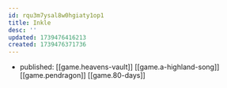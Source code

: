 ```yaml
---
id: rqu3m7ysal8w0hgiaty1op1
title: Inkle
desc: ''
updated: 1739476416213
created: 1739476371736
---
```


- published: [[game.heavens-vault]] [[game.a-highland-song]] [[game.pendragon]] [[game.80-days]]
